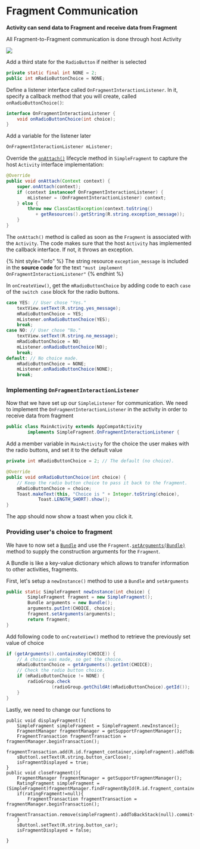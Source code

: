 # Fragment Communication



**Activity can send data to Fragment and receive data from Fragment**

All Fragment-to-Fragment communication is done through host Activity

![](https://lh4.googleusercontent.com/Bl0CzdHnkEEGiNjopgyifIWnkVjIQ69nv-6Mq1h56nfg01UEQoEMGzcG_3S-s7uhFUlWlDwQL-FD0dTeZJeqwqeQaOPnEDNvJWD_-BMGP6-uEYGQkYmvZMTb7PKif8VPeWTe8sJz1xk)

Add a third state for the `RadioButton` if neither is selected

```java
private static final int NONE = 2;
public int mRadioButtonChoice = NONE;
```

 Define a listener interface called `OnFragmentInteractionListener`. In it, specify a callback method that you will create, called `onRadioButtonChoice()`:

```java
interface OnFragmentInteractionListener {
    void onRadioButtonChoice(int choice);
}
```

Add a variable for the listener later

```java
OnFragmentInteractionListener mListener;
```

 Override the [`onAttach()`](https://developer.android.com/reference/android/app/Fragment.html#onAttach%28android.app.Activity%29) lifecycle method in `SimpleFragment` to capture the host `Activity` interface implementation:

```java
@Override
public void onAttach(Context context) {
    super.onAttach(context);
    if (context instanceof OnFragmentInteractionListener) {
        mListener = (OnFragmentInteractionListener) context;
    } else {
        throw new ClassCastException(context.toString()
           + getResources().getString(R.string.exception_message));
    }
}
```

The `onAttach()` method is called as soon as the `Fragment` is associated with the `Activity`. The code makes sure that the host `Activity` has implemented the callback interface. If not, it throws an exception.

{% hint style="info" %}
The string resource `exception_message` is included in the **source code** for the text `"must implement OnFragmentInteractionListener"`
{% endhint %}

 In `onCreateView()`, get the `mRadioButtonChoice` by adding code to each `case` of the `switch case` block for the radio buttons.

```java
case YES: // User chose "Yes."
    textView.setText(R.string.yes_message);
    mRadioButtonChoice = YES;
    mListener.onRadioButtonChoice(YES);
    break;
case NO: // User chose "No."
    textView.setText(R.string.no_message);
    mRadioButtonChoice = NO;
    mListener.onRadioButtonChoice(NO);
    break;
default: // No choice made.
    mRadioButtonChoice = NONE;
    mListener.onRadioButtonChoice(NONE);
    break;
```

### Implementing `OnFragmentInteractionListener`

Now that we have set up our `SimpleListener` for communication. We need to implement the `OnFragmentInteractionListener` in the activity in order to receive data from fragment

```java
public class MainActivity extends AppCompatActivity
        implements SimpleFragment.OnFragmentInteractionListener {
```

Add  a member variable in `MainActivity` for the choice the user makes with the radio buttons, and set it to the default value

```java
private int mRadioButtonChoice = 2; // The default (no choice).
```

```java
@Override
public void onRadioButtonChoice(int choice) {
    // Keep the radio button choice to pass it back to the fragment.
    mRadioButtonChoice = choice;
    Toast.makeText(this, "Choice is " + Integer.toString(choice),
            Toast.LENGTH_SHORT).show();
}
```

The app should now show a toast when you click it.

### Providing user's choice to fragment

 We have to now set a [`Bundle`](https://developer.android.com/reference/android/os/Bundle.html) and use the `Fragment.`[`setArguments(Bundle)`](https://developer.android.com/reference/android/app/Fragment.html#setArguments%28android.os.Bundle%29) method to supply the construction arguments for the `Fragment`.

A Bundle is like a key-value dictionary which allows to transfer information to other activities, fragments.

First, let's setup a `newInstance()` method to use a `Bundle` and `setArguments`

```java
public static SimpleFragment newInstance(int choice) {
        SimpleFragment fragment = new SimpleFragment();
        Bundle arguments = new Bundle();
        arguments.putInt(CHOICE, choice);
        fragment.setArguments(arguments);
        return fragment;
}
```

Add following code to `onCreateView()` method to retrieve the previously set value of choice

```java
if (getArguments().containsKey(CHOICE)) {
    // A choice was made, so get the choice.
    mRadioButtonChoice = getArguments().getInt(CHOICE);
    // Check the radio button choice.
    if (mRadioButtonChoice != NONE) {
        radioGroup.check
                 (radioGroup.getChildAt(mRadioButtonChoice).getId());
    }
}
```

Lastly, we need to change our functions to 

```text
public void displayFragment(){
    SimpleFragment simpleFragment = SimpleFragment.newInstance();
    FragmentManager fragmentManager = getSupportFragmentManager();
    FragmentTransaction fragmentTransaction = fragmentManager.beginTransaction();
    fragmentTransaction.add(R.id.fragment_container,simpleFragment).addToBackStack(null).commit();
    sButtonl.setText(R.string.button_carClose);
    isFragmentDisplayed = true;
}
public void closeFragment(){
    FragmentManager fragmentManager = getSupportFragmentManager();
    RatingFragment simpleFragment = (SimpleFragment)fragmentManager.findFragmentById(R.id.fragment_container);
    if(ratingFragment!=null){
        FragmentTransaction fragmentTransaction = fragmentManager.beginTransaction();
        fragmentTransaction.remove(simpleFragment).addToBackStack(null).commit();
    }
    sButtonl.setText(R.string.button_car);
    isFragmentDisplayed = false;

}
```

